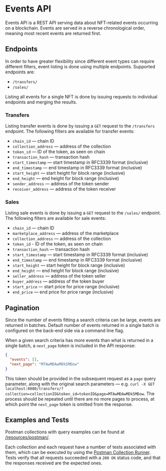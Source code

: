 # Events API

Events API is a REST API serving data about NFT-related events occurring on a blockchain.
Events are served in a reverse chronological order, meaning most recent events are returned first.

## Endpoints

In order to have greater flexibility since different event types can require different filters, event listing is done using multiple endpoints.
Supported endpoints are:

- `/transfers/`
- `/sales/`

Listing all events for a single NFT is done by issuing requests to individual endpoints and merging the results.

### Transfers

Listing transfer events is done by issuing a `GET` request to the `/transfers` endpoint.
The following filters are available for transfer events:

- `chain_id` — chain ID
- `collection_address` — address of the collection
- `token_id` — ID of the token, as seen on chain
- `transaction_hash` — transaction hash
- `start_timestamp` — start timestamp in RFC3339 format (inclusive)
- `end_timestamp` — end timestamp in RFC3339 format (inclusive)
- `start_height` — start height for block range (inclusive)
- `end_height` — end height for block range (inclusive)
- `sender_address` — address of the token sender
- `receiver_address` — address of the token receiver 

### Sales

Listing sale events is done by issuing a `GET` request to the `/sales/` endpoint.
The following filters are available for sale events:

- `chain_id` — chain ID
- `marketplace_address` — address of the marketplace
- `collection_address` — address of the collection
- `token_id` - ID of the token, as seen on chain
- `transaction_hash` — transaction hash
- `start_timestamp` — start timestamp in RFC3339 format (inclusive)
- `end_timestamp` — end timestamp in RFC3339 format (inclusive)
- `start_height` — start height for block range (inclusive)
- `end_height` — end height for block range (inclusive)
- `seller_address` — address of the token seller
- `buyer_address` — address of the token buyer
- `start_price` — start price for price range (inclusive)
- `end_price` — end price for price range (inclusive)

## Pagination

Since the number of events fitting a search criteria can be large, events are returned in batches.
Default number of events returned in a single batch is configured on the back-end side via a command line flag.

When a given search criteria has more events than what is returned in a single batch, a `next_page` token is included in the API response:

```json
{
  "events": [],
  "next_page": "MTAwMDAwMDk5MDow"
}
```

This token should be provided in the subsequent request as a `page` query parameter, along with the original search parameters — e.g. `curl -X GET localhost:8080/transfers/?collection=collectionID&token_id=tokenID&page=MTAwMDAwMDk5MDow`.
The process should be repeated until there are no more pages to process, at which point the `next_page` token is omitted from the response.

## Examples and Tests

Postman collections with query examples can be found at [/resources/postman/](/resources/postman/).

Each collection and each request have a number of tests associated with them, which can be executed by using the [Postman Collection Runner](https://learning.postman.com/docs/running-collections/intro-to-collection-runs/).
Tests verify that all requests succeeded with a `200 OK` status code, and that the responses received are the expected ones.
